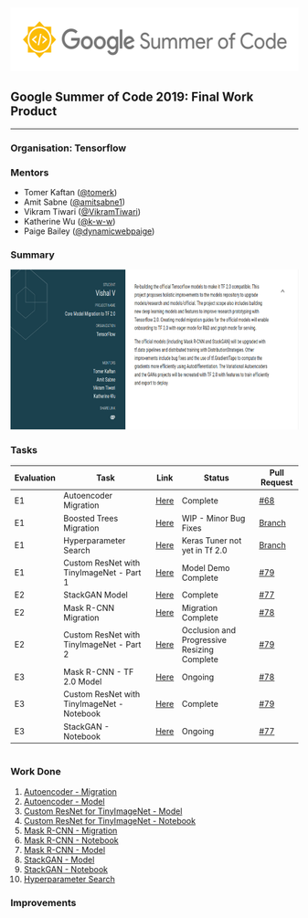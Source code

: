 <img src="assets/gsoc.png" width="556px" height="112px"/>
  
## Google Summer of Code 2019: **Final Work Product**
---
### **Organisation**: Tensorflow
### **Mentors**
- Tomer Kaftan ([@tomerk](https://github.com/tomerk))
- Amit Sabne ([@amitsabne1](https://github.com/amitsabne1))
- Vikram Tiwari ([@VikramTiwari](https://github.com/VikramTiwari))
- Katherine Wu ([@k-w-w](https://github.com/k-w-w))
- Paige Bailey ([@dynamicwebpaige](https://github.com/dynamicwebpaige))
### **Summary**
<img src="assets/gsoc_project.png" width="850px" height="280px"/>
  
### Tasks
|Evaluation|Task|Link|Status|Pull Request|
|---|---|---|---|---|
|E1|Autoencoder Migration |[Here](https://github.com/Vishal-V/GSoC/tree/master/autoencoder)| Complete |[ #68](https://github.com/tensorflow/examples/pull/68)
|E1|Boosted Trees Migration|[Here](https://github.com/Vishal-V/GSoC/tree/master/boosted_trees)|  WIP - Minor Bug Fixes |[Branch](https://github.com/Vishal-V/examples-1/tree/boosted-tree-migration)|
|E1|Hyperparameter Search|[Here](https://github.com/Vishal-V/GSoC/blob/master/keras_tuner/hyperparamter_search.ipynb)| Keras Tuner not yet in Tf 2.0 |[Branch](https://github.com/Vishal-V/examples-1/tree/hyperparam-optimization)|
|E1|Custom ResNet with TinyImageNet - Part 1 |[Here](https://github.com/Vishal-V/GSoC/blob/master/tiny_imagenet_custom_resnet/tiny_imagenet_custom_resnet.ipynb)|Model Demo Complete |[ #79](https://github.com/tensorflow/examples/pull/79)|
|E2|StackGAN Model|[Here](https://github.com/Vishal-V/GSoC/tree/master/stack_gan)| Complete |[ #77](https://github.com/tensorflow/examples/pull/77)
|E2|Mask R-CNN Migration|[Here](https://github.com/Vishal-V/GSoC/tree/master/mask_rcnn)|Migration Complete|[ #78](https://github.com/tensorflow/examples/pull/78)|
|E2|Custom ResNet with TinyImageNet - Part 2 |[Here](https://github.com/Vishal-V/GSoC/blob/master/tiny_imagenet_custom_resnet/tiny_imagenet_custom_resnet.ipynb)|Occlusion and Progressive Resizing Complete|[ #79](https://github.com/tensorflow/examples/pull/79)|
|E3|Mask R-CNN - TF 2.0 Model |[Here](https://github.com/Vishal-V/GSoC/tree/master/mask_rcnn)|Ongoing|[ #78](https://github.com/tensorflow/examples/pull/78)|
|E3|Custom ResNet with TinyImageNet - Notebook |[Here](https://github.com/Vishal-V/GSoC/blob/master/tiny_imagenet_custom_resnet/tiny_imagenet_custom_resnet.ipynb)|Complete|[ #79](https://github.com/tensorflow/examples/pull/79)|
|E3|StackGAN - Notebook |[Here](https://github.com/Vishal-V/GSoC/blob/master/tiny_imagenet_custom_resnet/tiny_imagenet_custom_resnet.ipynb)|Ongoing|[ #77](https://github.com/tensorflow/examples/pull/77)|
#
### **Work Done**
1. [Autoencoder - Migration](https://github.com/Vishal-V/GSoC/blob/master/autoencoder/README.md)
2. [Autoencoder - Model](https://github.com/Vishal-V/GSoC/tree/master/autoencoder/model)
3. [Custom ResNet for TinyImageNet - Model](https://github.com/Vishal-V/GSoC/tree/master/tiny_imagenet_custom_resnet/model)
4. [Custom ResNet for TinyImageNet - Notebook](https://github.com/Vishal-V/GSoC/blob/master/tiny_imagenet_custom_resnet/tiny_imagenet_custom_resnet.ipynb)
5. [Mask R-CNN - Migration](https://github.com/Vishal-V/GSoC/blob/master/mask_rcnn/README.md)
6. [Mask R-CNN - Notebook](https://github.com/Vishal-V/GSoC/tree/master/mask_rcnn/notebooks)
7. [Mask R-CNN - Model](https://github.com/Vishal-V/GSoC/tree/master/mask_rcnn)
8. [StackGAN - Model](https://github.com/Vishal-V/GSoC/tree/master/stack_gan)
9. [StackGAN - Notebook](https://github.com/Vishal-V/GSoC/blob/master/stack_gan/notebook/stack_gan.ipynb)
10. [Hyperparameter Search](https://github.com/Vishal-V/GSoC/blob/master/keras_tuner/hyperparamter_search.ipynb)
### **Improvements**
